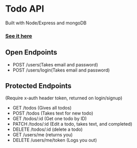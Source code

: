 # Todo API

Built with Node/Express and mongoDB

### [See it here](https://safe-beyond-71538.herokuapp.com/)

## Open Endpoints
* POST /users(Takes email and password)
* POST /users/login(Takes email and password)

## Protected Endpoints
(Require x-auth header token, returned on login/signup)

* GET /todos (Gives all todos)
* POST /todos (Takes text for new todo)
* GET /todos/:id (Get one todo by ID)
* PATCH /todos/:id (Edit a todo, takes text, and completed)
* DELETE /todos/:id (delete a todo)
* GET /users/me (returns you)
* DELETE /users/me/token (Logs you out)